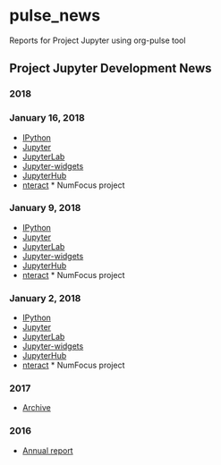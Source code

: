 # pulse_news

Reports for Project Jupyter using org-pulse tool

## Project Jupyter Development News

### 2018

### January 16, 2018

- [IPython](2018/2018-01-16_ipython.md)
- [Jupyter](2018/2018-01-16_jupyter.md)
- [JupyterLab](2018/2018-01-16_jupyterlab.md)
- [Jupyter-widgets](2018/2018/2018-01-16_jupyter-widgets.md)
- [JupyterHub](2018/2018-01-16_jupyterhub.md)
- [nteract](2018/2018-01-16_nteract.md)  * NumFocus project

### January 9, 2018

- [IPython](2018/2018-01-09_ipython.md)
- [Jupyter](2018/2018-01-09_jupyter.md)
- [JupyterLab](2018/2018-01-09_jupyterlab.md)
- [Jupyter-widgets](2018/2018/2018-01-09_jupyter-widgets.md)
- [JupyterHub](2018/2018-01-09_jupyterhub.md)
- [nteract](2018/2018-01-09_nteract.md)  * NumFocus project

### January 2, 2018

- [IPython](2018/2018-01-02_ipython.md)
- [Jupyter](2018/2018-01-02_jupyter.md)
- [JupyterLab](2018/2018-01-02_jupyterlab.md)
- [Jupyter-widgets](2018/2018/2018-01-02_jupyter-widgets.md)
- [JupyterHub](2018/2018-01-02_jupyterhub.md)
- [nteract](2018/2018-01-02_nteract.md)  * NumFocus project


### 2017

- [Archive](2017)

### 2016

- [Annual report](2016/2016_annual_jhub.md)
